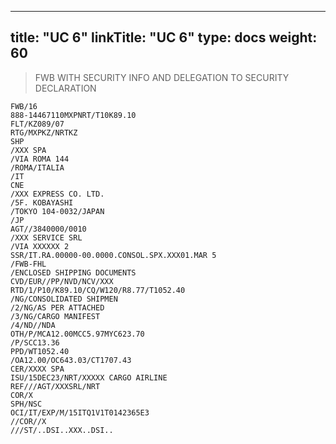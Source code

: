 
---
title: "UC 6"
linkTitle: "UC 6"
type: docs
weight: 60
---

> FWB WITH SECURITY INFO AND DELEGATION TO SECURITY DECLARATION

```
FWB/16
888-14467110MXPNRT/T10K89.10
FLT/KZ089/07
RTG/MXPKZ/NRTKZ
SHP
/XXX SPA
/VIA ROMA 144
/ROMA/ITALIA
/IT
CNE
/XXX EXPRESS CO. LTD.
/5F. KOBAYASHI
/TOKYO 104-0032/JAPAN
/JP
AGT//3840000/0010
/XXX SERVICE SRL
/VIA XXXXXX 2
SSR/IT.RA.00000-00.0000.CONSOL.SPX.XXX01.MAR 5
/FWB-FHL
/ENCLOSED SHIPPING DOCUMENTS
CVD/EUR//PP/NVD/NCV/XXX
RTD/1/P10/K89.10/CQ/W120/R8.77/T1052.40
/NG/CONSOLIDATED SHIPMEN
/2/NG/AS PER ATTACHED
/3/NG/CARGO MANIFEST
/4/ND//NDA
OTH/P/MCA12.00MCC5.97MYC623.70
/P/SCC13.36
PPD/WT1052.40
/OA12.00/OC643.03/CT1707.43
CER/XXXX SPA
ISU/15DEC23/NRT/XXXXX CARGO AIRLINE
REF///AGT/XXXSRL/NRT
COR/X
SPH/NSC
OCI/IT/EXP/M/15ITQ1V1T0142365E3
//COR//X
///ST/..DSI..XXX..DSI..
```